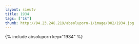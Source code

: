 ```yaml
--- 
layout: sieutv
title: 1934
tags: ["1k"]
thumb: http://94.23.248.219/absoluporn-1/image/002/1934.jpg
---
```

{% include absoluporn key="1934" %} 
